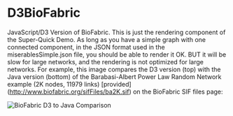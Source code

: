 D3BioFabric
===========

JavaScript/D3 Version of BioFabric. This is just the rendering component of the Super-Quick Demo. As long as you have a simple graph with
one connected component, in the JSON format used in the miserablesSimple.json file, you should be able to render it OK. BUT it will be slow
for large networks, and the rendering is not optimized for large networks. For example, this image compares the D3 version (top) with the
Java version (bottom) of the Barabasi-Albert Power Law Random Network example (2K nodes, 11979 links)
[provided] (http://www.biofabric.org/sifFiles/ba2K.sif) on the BioFabric SIF files page:

![BioFabric D3 to Java Comparison](http://www.biofabric.org/gallery/images/CompareBFD32Jav1024.png)